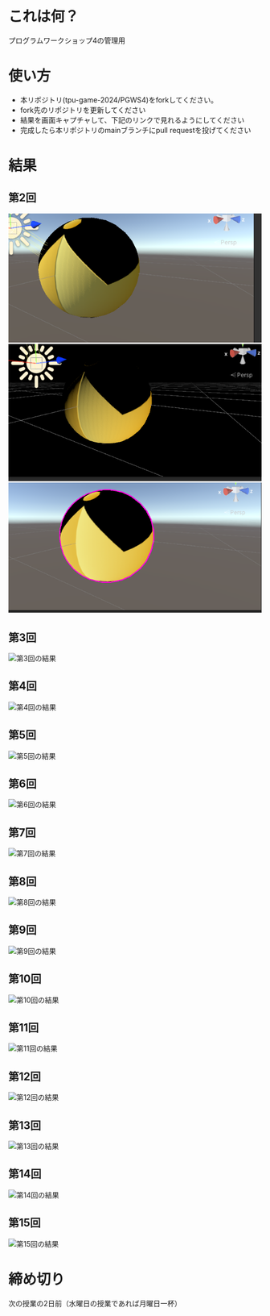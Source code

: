 # これは何？
プログラムワークショップ4の管理用

# 使い方

- 本リポジトリ(tpu-game-2024/PGWS4)をforkしてください。
- fork先のリポジトリを更新してください
- 結果を画面キャプチャして、下記のリンクで見れるようにしてください
- 完成したら本リポジトリのmainブランチにpull requestを投げてください

# 結果

## 第2回
![第2回の結果](housen1.png)
![第2回の結果](housen2.png)
![第2回の結果](rinkaku.png)

## 第3回
![第3回の結果](???.png)

## 第4回
![第4回の結果](???.png)

## 第5回
![第5回の結果](???.png)

## 第6回
![第6回の結果](???.png)

## 第7回
![第7回の結果](???.png)

## 第8回
![第8回の結果](???.png)

## 第9回
![第9回の結果](???.png)

## 第10回
![第10回の結果](???.png)

## 第11回
![第11回の結果](???.png)

## 第12回
![第12回の結果](???.png)

## 第13回
![第13回の結果](???.png)

## 第14回
![第14回の結果](???.png)

## 第15回
![第15回の結果](???.png)

# 締め切り
次の授業の2日前（水曜日の授業であれば月曜日一杯）
